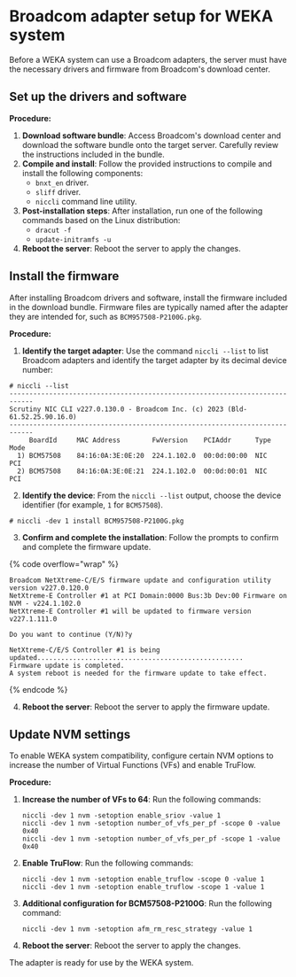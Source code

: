# Broadcom adapter setup for WEKA system

Before a WEKA system can use a Broadcom adapters, the server must have the necessary drivers and firmware from Broadcom's download center.

## **Set up the drivers and software**

**Procedure:**

1. **Download software bundle**: Access Broadcom's download center and download the software bundle onto the target server. Carefully review the instructions included in the bundle.
2. **Compile and install**: Follow the provided instructions to compile and install the following components:
   * `bnxt_en` driver.
   * `sliff` driver.
   * `niccli` command line utility.
3. **Post-installation steps**: After installation, run one of the following commands based on the Linux distribution:
   * `dracut -f`
   * `update-initramfs -u`
4. **Reboot the server**: Reboot the server to apply the changes.

## **Install the firmware**

After installing Broadcom drivers and software, install the firmware included in the download bundle. Firmware files are typically named after the adapter they are intended for, such as `BCM957508-P2100G.pkg`.

**Procedure:**

1. **Identify the target adapter**: Use the command `niccli --list` to list Broadcom adapters and identify the target adapter by its decimal device number:

```shell
# niccli --list
----------------------------------------------------------------------------
Scrutiny NIC CLI v227.0.130.0 - Broadcom Inc. (c) 2023 (Bld-61.52.25.90.16.0) 
----------------------------------------------------------------------------
     BoardId     MAC Address        FwVersion    PCIAddr      Type   Mode
  1) BCM57508    84:16:0A:3E:0E:20  224.1.102.0  00:0d:00:00  NIC    PCI
  2) BCM57508    84:16:0A:3E:0E:21  224.1.102.0  00:0d:00:01  NIC    PCI
```

2. **Identify the device**: From the `niccli --list` output, choose the device identifier (for example, `1` for `BCM57508`).

```
# niccli -dev 1 install BCM957508-P2100G.pkg
```

3. **Confirm and complete the installation**: Follow the prompts to confirm and complete the firmware update.

{% code overflow="wrap" %}
```shell
Broadcom NetXtreme-C/E/S firmware update and configuration utility version v227.0.120.0
NetXtreme-E Controller #1 at PCI Domain:0000 Bus:3b Dev:00 Firmware on NVM - v224.1.102.0
NetXtreme-E Controller #1 will be updated to firmware version v227.1.111.0

Do you want to continue (Y/N)?y

NetXtreme-C/E/S Controller #1 is being updated....................................................
Firmware update is completed.
A system reboot is needed for the firmware update to take effect.
```
{% endcode %}

4. **Reboot the server**: Reboot the server to apply the firmware update.

## **Update NVM settings**

To enable WEKA system compatibility, configure certain NVM options to increase the number of Virtual Functions (VFs) and enable TruFlow.

**Procedure:**

1.  **Increase the number of VFs to 64**: Run the following commands:

    ```shell
    niccli -dev 1 nvm -setoption enable_sriov -value 1
    niccli -dev 1 nvm -setoption number_of_vfs_per_pf -scope 0 -value 0x40
    niccli -dev 1 nvm -setoption number_of_vfs_per_pf -scope 1 -value 0x40
    ```
2.  **Enable TruFlow**: Run the following commands:

    ```shell
    niccli -dev 1 nvm -setoption enable_truflow -scope 0 -value 1
    niccli -dev 1 nvm -setoption enable_truflow -scope 1 -value 1
    ```
3.  **Additional configuration for BCM57508-P2100G**: Run the following command:

    ```shell
    niccli -dev 1 nvm -setoption afm_rm_resc_strategy -value 1
    ```
4. **Reboot the server**: Reboot the server to apply the changes.

The adapter is ready for use by the WEKA system.
